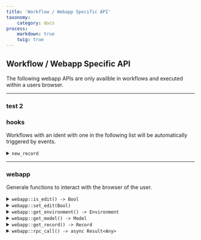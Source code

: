 ```yaml
---
title: 'Workflow / Webapp Specific API'
taxonomy:
    category: docs
process:
    markdown: true
    twig: true
---
```


## Workflow / Webapp Specific API
The following webapp APIs are only availble in workflows and executed within a users browser.

------------------------------------------------------------------------------------------
### test 2
### hooks
Workflows with an ident with one in the following list will be automatically triggered by events. 
<details>
 <summary><code>new_record</code></summary>

##### Description
This workflow is triggered whenever the user creates a new record for a model. When this workflow does not exist or is not active, the system uses the default creation logic. The new record can be received in the normal way with `webapp::get_record() -> Record`. When this workflow is executed the model workflow is responisble to create the record within the database. Otherwise it will get lost.
##### Example
> ```rust
> /// This function should not be shown in the actionbar
> pub fn show() {
>     false
> }
> 
> /// Normal main function
> pub async fn main() {
> 	 	// get the new record over api
> 		let record = webapp::get_record()
> 		// debug print it
> 		dbg(record);
> 		// TODO: Create this record in an own service within the database
> }
> ```

</details>






------------------------------------------------------------------------------------------
### webapp
Generale functions to interact with the browser of the user.
<details>
 <summary><code>webapp::is_edit() -> Bool</code></summary>

##### Description
Returns a boolean to indicate if the user is in edit mode or not.
##### Returns
> | data type               | description                                                           |
> |-------------------------|-----------------------------------------------------------------------|
> | Bool                    | Returns true when the user is in edit mode, false if he is not |

</details>

<details>
 <summary><code>webapp::set_edit(Bool)</code></summary>

##### Description
Defines the new edit status for the user.
##### Parameters
> | parameter | data type               | description                                                           |
> |-----------|-------------------------|-----------------------------------------------------------------------|
> | 0         | Bool                    | Enable or disable the edit mode |

</details>

<details>
 <summary><code>webapp::get_environment() -> Environment</code></summary>

##### Description
Returns the actual environment the user is logged in.
##### Returns
> | data type               | description                                                           |
> |-------------------------|-----------------------------------------------------------------------|
> | Environment             | Returns the actual the environment of the user |

</details>

<details>
 <summary><code>webapp::get_model() -> Model</code></summary>

##### Description
Returns the model this workflow is started from.
##### Returns
> | data type               | description                                                           |
> |-------------------------|-----------------------------------------------------------------------|
> | Model                   | The model this workflow is called from |

</details>

<details>
 <summary><code>webapp::get_record() -> Record</code></summary>

##### Description
Returns the record this workflow is started from.
##### Returns
> | data type               | description                                                           |
> |-------------------------|-----------------------------------------------------------------------|
> | Record                  | The record this workflow is called from |

</details>

<details>
 <summary><code>webapp::rpc_call() -> async Result&lt;Any&gt;</code></summary>

##### Description
Calls a service for this record on the server. Returns the response from the server, which can be either
a any kind of a value or an error string. This is an async fuunction which need to be awaited.
##### Parameters
> | parameter | data type               | description                                                           |
> |-----------|-------------------------|-----------------------------------------------------------------------|
> | 0         | String                  | The ident/name of the service which should be called |
> | 1         | Any                     | A value which should be send to the service - () for none |
##### Returns
> | data type               | description                                                           |
> |-------------------------|-----------------------------------------------------------------------|
> | async Result&lt;Any&gt; | The answer from the executed service |

</details>